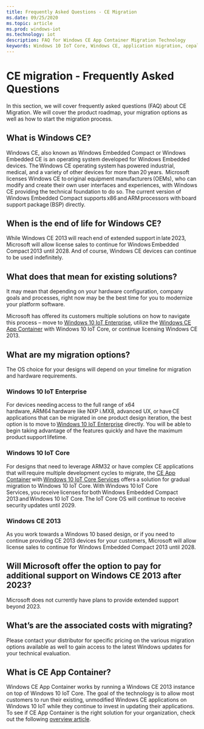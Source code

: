 ```yaml
---
title: Frequently Asked Questions - CE Migration
ms.date: 09/25/2020
ms.topic: article
ms.prod: windows-iot
ms.technology: iot
description: FAQ for Windows CE App Container Migration Technology
keywords: Windows 10 IoT Core, Windows CE, application migration, cepal, Windows CE Migration FAQ
---
```

# CE migration - Frequently Asked Questions
In this section, we will cover frequently asked questions (FAQ) about CE Migration. We will cover the product roadmap, your migration options as well as how to start the migration process.

## What is Windows CE?  
Windows CE, also known as Windows Embedded Compact or Windows Embedded CE is an operating system developed for Windows Embedded devices. The Windows CE operating system has powered industrial, medical, and a variety of other devices for more than 20 years.  Microsoft licenses Windows CE to original equipment manufacturers (OEMs), who can modify and create their own user interfaces and experiences, with Windows CE providing the technical foundation to do so. The current version of Windows Embedded Compact supports x86 and ARM processors with board support package (BSP) directly.  

## When is the end of life for Windows CE?  
While Windows CE 2013 will reach end of extended support in late 2023, Microsoft will allow license sales to continue for Windows Embedded Compact 2013 until 2028. And of course, Windows CE devices can continue to be used indefinitely.  

## What does that mean for existing solutions?  
It may mean that depending on your hardware configuration, company goals and processes, right now may be the best time for you to modernize your platform software.  

Microsoft has offered its customers multiple solutions on how to navigate this process – move to [Windows 10 IoT Enterprise](/windows/iot-core/windows-iot-enterprise), utilize the [Windows CE App Container](/windows/iot-core/windows-ce-app-container) with Windows 10 IoT Core, or continue licensing Windows CE 2013.  

## What are my migration options?  
The OS choice for your designs will depend on your timeline for migration and hardware requirements.   

### Windows 10 IoT Enterprise  
For devices needing access to the full range of x64 hardware, ARM64 hardware like NXP i.MX8, advanced UX, or have CE applications that can be migrated in one product design iteration, the best option is to move to [Windows 10 IoT Enterprise](./windows-iot-enterprise.md) directly. You will be able to begin taking advantage of the features quickly and have the maximum product support lifetime.  

### Windows 10 IoT Core  
For designs that need to leverage ARM32 or have complex CE applications that will require multiple development cycles to migrate, the [CE App Container](/windows/iot-core/windows-ce-app-container) with [Windows 10 IoT Core Services](/windows-hardware/manufacture/iot/iotcoreservicesoverview) offers a solution for gradual migration to Windows 10 IoT Core. With Windows 10 IoT Core Services, you receive licenses for both Windows Embedded Compact 2013 and Windows 10 IoT Core. The IoT Core OS will continue to receive security updates until 2029.  

### Windows CE 2013
As you work towards a Windows 10 based design, or if you need to continue providing CE 2013 devices for your customers, Microsoft will allow license sales to continue for Windows Embedded Compact 2013 until 2028.   


## Will Microsoft offer the option to pay for additional support on Windows CE 2013 after 2023?
Microsoft does not currently have plans to provide extended support beyond 2023.  

## What’s are the associated costs with migrating?  
Please contact your distributor for specific pricing on the various migration options available as well to gain access to the latest Windows updates for your technical evaluation.  

## What is CE App Container?
Windows CE App Container works by running a Windows CE 2013 instance on top of Windows 10 IoT Core. The goal of the technology is to allow most customers to run their existing, unmodified Windows CE applications on Windows 10 IoT while they continue to invest in updating their applications. To see if CE App Container is the right solution for your organization, check out the following [overview article](./windows-ce-app-container.md).
